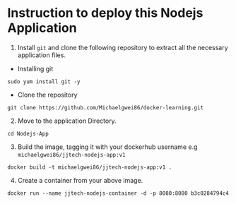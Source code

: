 # Instruction to deploy this Nodejs Application

1. Install `git` and clone the following repository to extract all the necessary application files.

- Installing git

```
sudo yum install git -y
```
- Clone the repository 

```
git clone https://github.com/Michaelgwei86/docker-learning.git

```

2. Move to the application Directory.

```
cd Nodejs-App

```

3. Build the image, tagging it with your dockerhub username e.g `michaelgwei86/jjtech-nodejs-app:v1` 

```
docker build -t michaelgwei86/jjtech-nodejs-app:v1 .
```

4. Create a container from your above image.

```
docker run --name jjtech-nodejs-container -d -p 8080:8080 b3c0284794c4
```